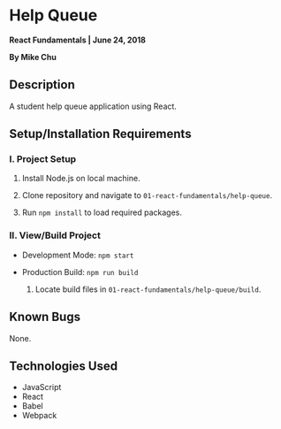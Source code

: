 # Help Queue

**React Fundamentals | June 24, 2018**

**By Mike Chu**

## Description

A student help queue application using React.

## Setup/Installation Requirements

### I. Project Setup

1. Install Node.js on local machine.

2. Clone repository and navigate to `01-react-fundamentals/help-queue`.

3. Run `npm install` to load required packages.

### II. View/Build Project

- Development Mode: `npm start`

- Production Build: `npm run build`

  1. Locate build files in `01-react-fundamentals/help-queue/build`.

## Known Bugs

None.

## Technologies Used

- JavaScript
- React
- Babel
- Webpack
